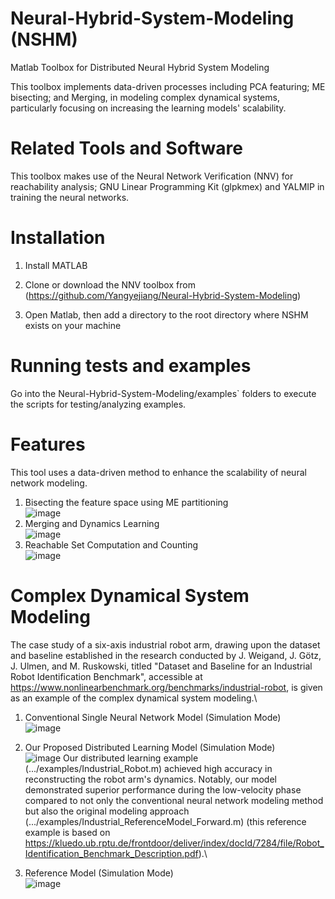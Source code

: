 # Neural-Hybrid-System-Modeling (NSHM)
Matlab Toolbox for Distributed Neural Hybrid System Modeling 

This toolbox implements data-driven processes including PCA featuring; ME bisecting; and Merging, in modeling complex dynamical systems, particularly focusing on increasing the learning models' scalability.

# Related Tools and Software
This toolbox makes use of the Neural Network Verification (NNV) for reachability analysis; GNU Linear Programming Kit (glpkmex) and YALMIP in training the neural networks.

# Installation

1) Install MATLAB

2) Clone or download the NNV toolbox from (https://github.com/Yangyejiang/Neural-Hybrid-System-Modeling)

3) Open Matlab, then add a directory to the root directory where NSHM exists on your machine

# Running tests and examples

Go into the Neural-Hybrid-System-Modeling/examples` folders to execute the scripts for testing/analyzing examples.

# Features
This tool uses a data-driven method to enhance the scalability of neural network modeling.

1. Bisecting the feature space using ME partitioning\
![image](https://github.com/aicpslab/Neural-Hybrid-System-Modeling/blob/main/Example/ME%20bisecting.png)
2. Merging and Dynamics Learning\
![image](https://github.com/aicpslab/Neural-Hybrid-System-Modeling/blob/main/Example/Merging%20and%20Learning%20of%20NHS.png)
3. Reachable Set Computation and Counting\
![image](https://github.com/aicpslab/Neural-Hybrid-System-Modeling/blob/main/Example/ReachableSetComputation.png)

# Complex Dynamical System Modeling

The case study of a six-axis industrial robot arm, drawing upon the dataset and baseline established in the research conducted by J. Weigand, J. Götz, J. Ulmen, and M. Ruskowski, titled "Dataset and Baseline for an Industrial Robot Identification Benchmark", accessible at https://www.nonlinearbenchmark.org/benchmarks/industrial-robot, is given as an example of the complex dynamical system modeling.\
1. Conventional Single Neural Network Model (Simulation Mode)\
![image](https://github.com/aicpslab/Neural-Hybrid-System-Modeling/blob/main/Example/Fig/Single_IndustrialSimulation.png)

2. Our Proposed Distributed Learning Model (Simulation Mode)\
![image](https://github.com/aicpslab/Neural-Hybrid-System-Modeling/blob/main/Example/Fig/Switch_IndustrialSimulation.png)
Our distributed learning example (.../examples/Industrial_Robot.m) achieved high accuracy in reconstructing the robot arm's dynamics. Notably, our model demonstrated superior performance during the low-velocity phase compared to not only the conventional neural network modeling method but also the original modeling approach (.../examples/Industrial_ReferenceModel_Forward.m) (this reference example is based on https://kluedo.ub.rptu.de/frontdoor/deliver/index/docId/7284/file/Robot_Identification_Benchmark_Description.pdf).\
3. Reference Model (Simulation Mode)\
![image](https://github.com/aicpslab/Neural-Hybrid-System-Modeling/blob/main/Example/Fig/ReferenceModel.png)
